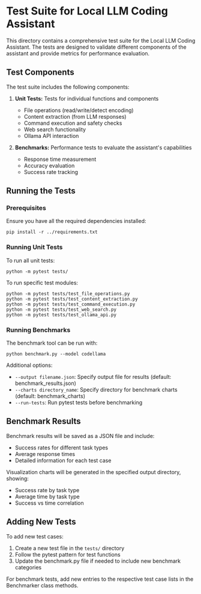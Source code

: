 # Test Suite for Local LLM Coding Assistant

This directory contains a comprehensive test suite for the Local LLM Coding Assistant. The tests are designed to validate different components of the assistant and provide metrics for performance evaluation.

## Test Components

The test suite includes the following components:

1. **Unit Tests:** Tests for individual functions and components
   - File operations (read/write/detect encoding)
   - Content extraction (from LLM responses)
   - Command execution and safety checks
   - Web search functionality
   - Ollama API interaction

2. **Benchmarks:** Performance tests to evaluate the assistant's capabilities
   - Response time measurement
   - Accuracy evaluation
   - Success rate tracking

## Running the Tests

### Prerequisites

Ensure you have all the required dependencies installed:

```
pip install -r ../requirements.txt
```

### Running Unit Tests

To run all unit tests:

```
python -m pytest tests/
```

To run specific test modules:

```
python -m pytest tests/test_file_operations.py
python -m pytest tests/test_content_extraction.py
python -m pytest tests/test_command_execution.py
python -m pytest tests/test_web_search.py
python -m pytest tests/test_ollama_api.py
```

### Running Benchmarks

The benchmark tool can be run with:

```
python benchmark.py --model codellama
```

Additional options:
- `--output filename.json`: Specify output file for results (default: benchmark_results.json)
- `--charts directory_name`: Specify directory for benchmark charts (default: benchmark_charts)
- `--run-tests`: Run pytest tests before benchmarking

## Benchmark Results

Benchmark results will be saved as a JSON file and include:
- Success rates for different task types
- Average response times
- Detailed information for each test case

Visualization charts will be generated in the specified output directory, showing:
- Success rate by task type
- Average time by task type
- Success vs time correlation

## Adding New Tests

To add new test cases:
1. Create a new test file in the `tests/` directory
2. Follow the pytest pattern for test functions
3. Update the benchmark.py file if needed to include new benchmark categories

For benchmark tests, add new entries to the respective test case lists in the Benchmarker class methods. 